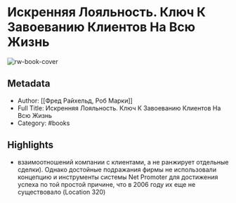 # Искренняя Лояльность. Ключ К Завоеванию Клиентов На Всю Жизнь

![rw-book-cover](https://readwise-assets.s3.amazonaws.com/static/images/default-book-icon-2.dae1dc4d332b.png)

## Metadata
- Author: [[Фред Райхельд, Роб Марки]]
- Full Title: Искренняя Лояльность. Ключ К Завоеванию Клиентов На Всю Жизнь
- Category: #books

## Highlights
- взаимоотношений компании с клиентами, а не ранжирует отдельные сделки). Однако достойные подражания фирмы не использовали концепцию и инструменты системы Net Promoter для достижения успеха по той простой причине, что в 2006 году их еще не существовало (Location 320)
